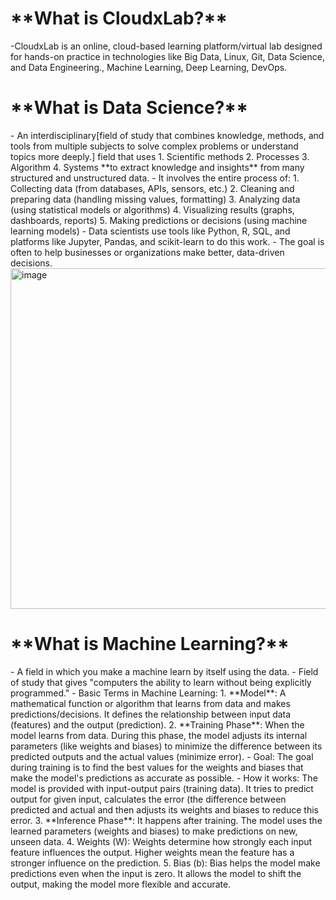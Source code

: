 <h1>**What is CloudxLab?**</h1>
-CloudxLab is an online, cloud-based learning platform/virtual lab designed for hands-on practice in technologies 
 like Big Data, Linux, Git, Data Science, and Data Engineering., Machine Learning, Deep Learning, DevOps.

 <h1>**What is Data Science?**</h1>
 - An interdisciplinary[field of study that combines knowledge, methods, and tools from multiple subjects to solve complex problems or understand topics more deeply.] field that uses 
   1. Scientific methods
   2. Processes
   3. Algorithm
   4. Systems
   **to extract knowledge and insights** from many structured and unstructured data.
 - It involves the entire process of:
   1. Collecting data (from databases, APIs, sensors, etc.)
   2. Cleaning and preparing data (handling missing values, formatting)
   3. Analyzing data (using statistical models or algorithms)
   4. Visualizing results (graphs, dashboards, reports)
   5. Making predictions or decisions (using machine learning models)
- Data scientists use tools like Python, R, SQL, and platforms like Jupyter, Pandas, and scikit-learn to do this work.
- The goal is often to help businesses or organizations make better, data-driven decisions.
 <img width="586" height="545" alt="image" src="https://github.com/user-attachments/assets/e9a7ccdc-670a-4e70-94ba-a056237ac753" />

 
 <h1>**What is Machine Learning?**</h1>
 - A field in which you make a machine learn by itself using the data.
 - Field of study that gives "computers the ability to learn without being explicitly programmed."
- Basic Terms in Machine Learning:
1. **Model**: A mathematical function or algorithm that learns from data and makes predictions/decisions. It defines the relationship between input data (features) and the output (prediction).
2. **Training Phase**: When the model learns from data. During this phase, the model adjusts its internal parameters (like weights and biases) to minimize the difference between its predicted outputs and the actual values (minimize error).
     - Goal: The goal during training is to find the best values for the weights and biases that make the model's predictions as accurate as possible.
     - How it works: The model is provided with input-output pairs (training data). It tries to predict output for given input, calculates the error (the difference between predicted and actual and then adjusts its weights and biases to reduce this error.
3. **Inference Phase**: It happens after training. The model uses the learned parameters (weights and biases) to make predictions on new, unseen data.
4. Weights (W): Weights determine how strongly each input feature influences the output. Higher weights mean the feature has a stronger influence on the prediction.
5. Bias (b): Bias helps the model make predictions even when the input is zero. It allows the model to shift the output, making the model more flexible and accurate.
 
